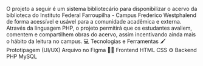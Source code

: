 O projeto a seguir é um sistema bibliotecário para disponibilizar o acervo da biblioteca do Instituto Federal Farroupilha - Campus Frederico Westphalend de forma acessível e usável para a comunidade acadêmica e externa. Através da linguagem PHP, o projeto permitirá que os estudantes avaliem, comentem e compartilhem obras do acervo, assim incentivando ainda mais o hábito da leitura no campus.
💻 Tecnologias e Ferramentas
🖌️ Prototipagem (UI/UX)
Arquivo no Figma
🤌🏽 Frontend
HTML
CSS
⚙️ Backend
PHP
MySQL
